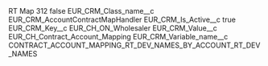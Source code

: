 <?xml version="1.0" encoding="UTF-8"?>
<CustomMetadata xmlns="http://soap.sforce.com/2006/04/metadata" xmlns:xsi="http://www.w3.org/2001/XMLSchema-instance" xmlns:xsd="http://www.w3.org/2001/XMLSchema">
    <label>RT Map 312</label>
    <protected>false</protected>
    <values>
        <field>EUR_CRM_Class_name__c</field>
        <value xsi:type="xsd:string">EUR_CRM_AccountContractMapHandler</value>
    </values>
    <values>
        <field>EUR_CRM_Is_Active__c</field>
        <value xsi:type="xsd:boolean">true</value>
    </values>
    <values>
        <field>EUR_CRM_Key__c</field>
        <value xsi:type="xsd:string">EUR_CH_ON_Wholesaler</value>
    </values>
    <values>
        <field>EUR_CRM_Value__c</field>
        <value xsi:type="xsd:string">EUR_CH_Contract_Account_Mapping</value>
    </values>
    <values>
        <field>EUR_CRM_Variable_name__c</field>
        <value xsi:type="xsd:string">CONTRACT_ACCOUNT_MAPPING_RT_DEV_NAMES_BY_ACCOUNT_RT_DEV_NAMES</value>
    </values>
</CustomMetadata>
